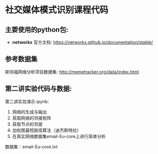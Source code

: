 # 社交媒体模式识别课程代码
## 主要使用的python包:

- **networkx** 官方文档: https://networkx.github.io/documentation/stable/

## 参考数据集
斯坦福网络分析项目数据集: http://memetracker.org/data/index.html

## 第二讲实验代码与数据:
第二讲实验演示.ipynb:
1. 网络的生成与输出
2. 获取网络的邻接矩阵
3. 获取节点的邻居
4. 加权图最短路径算法（迪杰斯特拉）
5. 在真实网络数据集email-Eu-core上进行简单分析

数据集：email-Eu-core.txt
